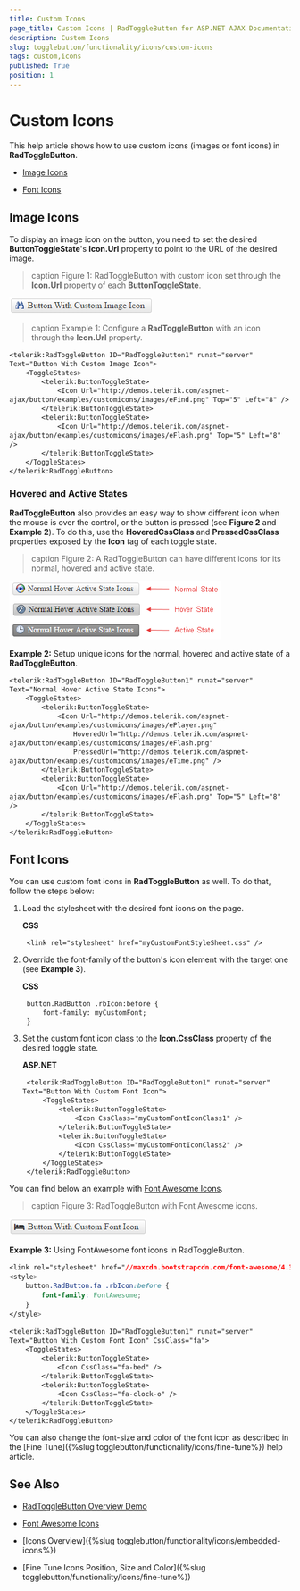 ```yaml
---
title: Custom Icons
page_title: Custom Icons | RadToggleButton for ASP.NET AJAX Documentation
description: Custom Icons
slug: togglebutton/functionality/icons/custom-icons
tags: custom,icons
published: True
position: 1
---
```


# Custom Icons

This help article shows how to use custom icons (images or font icons) in **RadToggleButton**.

* [Image Icons](#image-icons)

* [Font Icons](#font-icons)

## Image Icons

To display an image icon on the button, you need to set the desired **ButtonToggleState**'s **Icon.Url** property to point to the URL of the desired image.

>caption Figure 1: RadToggleButton with custom icon set through the **Icon.Url** property of each **ButtonToggleState**.

![Icons](images/button-custom-icon-url.png)

>caption Example 1: Configure a **RadToggleButton** with an icon through the **Icon.Url** property.

````ASP.NET
<telerik:RadToggleButton ID="RadToggleButton1" runat="server" Text="Button With Custom Image Icon">
	<ToggleStates>
		<telerik:ButtonToggleState>
			<Icon Url="http://demos.telerik.com/aspnet-ajax/button/examples/customicons/images/eFind.png" Top="5" Left="8" />
		</telerik:ButtonToggleState>
		<telerik:ButtonToggleState>
			<Icon Url="http://demos.telerik.com/aspnet-ajax/button/examples/customicons/images/eFlash.png" Top="5" Left="8" />
		</telerik:ButtonToggleState>
	</ToggleStates>
</telerik:RadToggleButton>
````

### Hovered and Active States

**RadToggleButton** also provides an easy way to show different icon when the mouse is over the control, or the button is pressed (see **Figure 2** and **Example 2**). To do this, use the **HoveredCssClass** and **PressedCssClass** properties exposed by the **Icon** tag of each toggle state.

>caption Figure 2: A RadToggleButton can have different icons for its normal, hovered and active state.

![RadToggleButton icons normal hovered pressed](images/button_icons_normal_hovered_pressed.png)

**Example 2:** Setup unique icons for the normal, hovered and active state of a **RadToggleButton**.

````ASP.NET
<telerik:RadToggleButton ID="RadToggleButton1" runat="server" Text="Normal Hover Active State Icons">
	<ToggleStates>
		<telerik:ButtonToggleState>
			<Icon Url="http://demos.telerik.com/aspnet-ajax/button/examples/customicons/images/ePlayer.png"
				HoveredUrl="http://demos.telerik.com/aspnet-ajax/button/examples/customicons/images/eFlash.png"
				PressedUrl="http://demos.telerik.com/aspnet-ajax/button/examples/customicons/images/eTime.png" />
		</telerik:ButtonToggleState>
		<telerik:ButtonToggleState>
			<Icon Url="http://demos.telerik.com/aspnet-ajax/button/examples/customicons/images/eFlash.png" Top="5" Left="8" />
		</telerik:ButtonToggleState>
	</ToggleStates>
</telerik:RadToggleButton>
````

## Font Icons

You can use custom font icons in **RadToggleButton** as well. To do that, follow the steps below:

1. Load the stylesheet with the desired font icons on the page.

	**CSS**

		<link rel="stylesheet" href="myCustomFontStyleSheet.css" />

1. Override the font-family of the button's icon element with the target one (see **Example 3**).

	**CSS**

		button.RadButton .rbIcon:before {
			font-family: myCustomFont;
		}

1. Set the custom font icon class to the **Icon.CssClass** property of the desired toggle state.

	**ASP.NET**

		<telerik:RadToggleButton ID="RadToggleButton1" runat="server" Text="Button With Custom Font Icon">
			<ToggleStates>
				<telerik:ButtonToggleState>
					<Icon CssClass="myCustomFontIconClass1" />
				</telerik:ButtonToggleState>
				<telerik:ButtonToggleState>
					<Icon CssClass="myCustomFontIconClass2" />
				</telerik:ButtonToggleState>
			</ToggleStates>
		</telerik:RadToggleButton>

You can find below an example with [Font Awesome Icons](https://fortawesome.github.io/Font-Awesome/icons/).

>caption Figure 3: RadToggleButton with Font Awesome icons.

![Button Custon Icon CssClass](images/button-custom-icon-cssclass.png)

**Example 3:** Using FontAwesome font icons in RadToggleButton.

````CSS
<link rel="stylesheet" href="//maxcdn.bootstrapcdn.com/font-awesome/4.3.0/css/font-awesome.min.css" />
<style>
	button.RadButton.fa .rbIcon:before {
		font-family: FontAwesome;
	}
</style>
````

````ASP.NET
<telerik:RadToggleButton ID="RadToggleButton1" runat="server" Text="Button With Custom Font Icon" CssClass="fa">
	<ToggleStates>
		<telerik:ButtonToggleState>
			<Icon CssClass="fa-bed" />
		</telerik:ButtonToggleState>
		<telerik:ButtonToggleState>
			<Icon CssClass="fa-clock-o" />
		</telerik:ButtonToggleState>
	</ToggleStates>
</telerik:RadToggleButton>
````

You can also change the font-size and color of the font icon as described in the [Fine Tune]({%slug togglebutton/functionality/icons/fine-tune%}) help article.

## See Also

 * [RadToggleButton Overview Demo](http://demos.telerik.com/aspnet-ajax/togglebutton/overview/defaultcs.aspx)
 
 * [Font Awesome Icons](https://fortawesome.github.io/Font-Awesome/icons/)
 
 * [Icons Overview]({%slug togglebutton/functionality/icons/embedded-icons%})
 
 * [Fine Tune Icons Position, Size and Color]({%slug togglebutton/functionality/icons/fine-tune%})
 
 